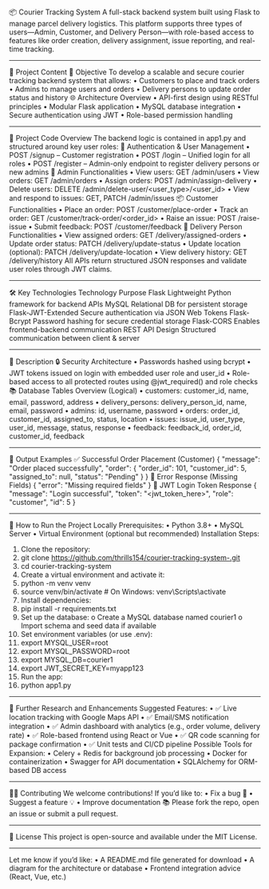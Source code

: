 📦 Courier Tracking System
A full-stack backend system built using Flask to manage parcel delivery logistics. This platform supports three types of users—Admin, Customer, and Delivery Person—with role-based access to features like order creation, delivery assignment, issue reporting, and real-time tracking.
________________________________________
📘 Project Content
🎯 Objective
To develop a scalable and secure courier tracking backend system that allows:
•	Customers to place and track orders
•	Admins to manage users and orders
•	Delivery persons to update order status and history
🌐 Architecture Overview
•	API-first design using RESTful principles
•	Modular Flask application
•	MySQL database integration
•	Secure authentication using JWT
•	Role-based permission handling
________________________________________
🧠 Project Code Overview
The backend logic is contained in app1.py and structured around key user roles:
🔑 Authentication & User Management
•	POST /signup – Customer registration
•	POST /login – Unified login for all roles
•	POST /register – Admin-only endpoint to register delivery persons or new admins
👤 Admin Functionalities
•	View users: GET /admin/users
•	View orders: GET /admin/orders
•	Assign orders: POST /admin/assign-delivery
•	Delete users: DELETE /admin/delete-user/<user_type>/<user_id>
•	View and respond to issues: GET, PATCH /admin/issues
📦 Customer Functionalities
•	Place an order: POST /customer/place-order
•	Track an order: GET /customer/track-order/<order_id>
•	Raise an issue: POST /raise-issue
•	Submit feedback: POST /customer/feedback
🚚 Delivery Person Functionalities
•	View assigned orders: GET /delivery/assigned-orders
•	Update order status: PATCH /delivery/update-status
•	Update location (optional): PATCH /delivery/update-location
•	View delivery history: GET /delivery/history
All APIs return structured JSON responses and validate user roles through JWT claims.
________________________________________
🛠️ Key Technologies
Technology	Purpose
Flask	Lightweight Python framework for backend APIs
MySQL	Relational DB for persistent storage
Flask-JWT-Extended	Secure authentication via JSON Web Tokens
Flask-Bcrypt	Password hashing for secure credential storage
Flask-CORS	Enables frontend-backend communication
REST API Design	Structured communication between client & server
________________________________________
📝 Description
🔒 Security Architecture
•	Passwords hashed using bcrypt
•	JWT tokens issued on login with embedded user role and user_id
•	Role-based access to all protected routes using @jwt_required() and role checks
📚 Database Tables Overview (Logical)
•	customers: customer_id, name, email, password, address
•	delivery_persons: delivery_person_id, name, email, password
•	admins: id, username, password
•	orders: order_id, customer_id, assigned_to, status, location
•	issues: issue_id, user_type, user_id, message, status, response
•	feedback: feedback_id, order_id, customer_id, feedback
________________________________________
🧪 Output Examples
✅ Successful Order Placement (Customer)
{
  "message": "Order placed successfully",
  "order": {
    "order_id": 101,
    "customer_id": 5,
    "assigned_to": null,
    "status": "Pending"
  }
}
🛑 Error Response (Missing Fields)
{
  "error": "Missing required fields"
}
🔐 JWT Login Token Response
{
  "message": "Login successful",
  "token": "<jwt_token_here>",
  "role": "customer",
  "id": 5
}
________________________________________
🚀 How to Run the Project Locally
Prerequisites:
•	Python 3.8+
•	MySQL Server
•	Virtual Environment (optional but recommended)
Installation Steps:
1.	Clone the repository:
2.	git clone https://github.com/thrills154/courier-tracking-system-.git
3.	cd courier-tracking-system
4.	Create a virtual environment and activate it:
5.	python -m venv venv
6.	source venv/bin/activate  # On Windows: venv\Scripts\activate
7.	Install dependencies:
8.	pip install -r requirements.txt
9.	Set up the database:
o	Create a MySQL database named courier1
o	Import schema and seed data if available
10.	Set environment variables (or use .env):
11.	export MYSQL_USER=root
12.	export MYSQL_PASSWORD=root
13.	export MYSQL_DB=courier1
14.	export JWT_SECRET_KEY=myapp123
15.	Run the app:
16.	python app1.py
________________________________________
🔭 Further Research and Enhancements
Suggested Features:
•	✅ Live location tracking with Google Maps API
•	✅ Email/SMS notification integration
•	✅ Admin dashboard with analytics (e.g., order volume, delivery rate)
•	✅ Role-based frontend using React or Vue
•	✅ QR code scanning for package confirmation
•	✅ Unit tests and CI/CD pipeline
Possible Tools for Expansion:
•	Celery + Redis for background job processing
•	Docker for containerization
•	Swagger for API documentation
•	SQLAlchemy for ORM-based DB access
________________________________________
👨‍💻 Contributing
We welcome contributions! If you’d like to:
•	Fix a bug 🐛
•	Suggest a feature 💡
•	Improve documentation 📚
Please fork the repo, open an issue or submit a pull request.
________________________________________
📄 License
This project is open-source and available under the MIT License.
________________________________________
Let me know if you’d like:
•	A README.md file generated for download
•	A diagram for the architecture or database
•	Frontend integration advice (React, Vue, etc.)

